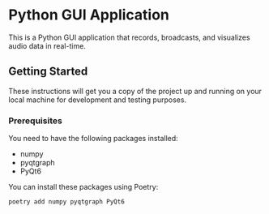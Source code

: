 # Python GUI Application

This is a Python GUI application that records, broadcasts, and visualizes audio data in real-time.

## Getting Started

These instructions will get you a copy of the project up and running on your local machine for development and testing purposes.

### Prerequisites

You need to have the following packages installed:

- numpy
- pyqtgraph
- PyQt6

You can install these packages using Poetry:

```bash
poetry add numpy pyqtgraph PyQt6